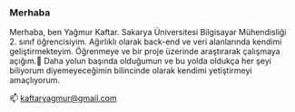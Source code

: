 ### Merhaba
Merhaba, ben Yağmur Kaftar. Sakarya Üniversitesi Bilgisayar Mühendisliği 2. sınıf öğrencisiyim. Ağırlıklı olarak back-end ve veri alanlarında kendimi geliştirmekteyim. Öğrenmeye ve bir proje üzerinde araştırarak çalışmaya açığım.💬 Daha yolun başında olduğumun ve bu yolda oldukça her şeyi biliyorum diyemeyeceğimin bilincinde olarak kendimi yetiştirmeyi amaçlıyorum.

📫 kaftaryagmur@gmail.com



